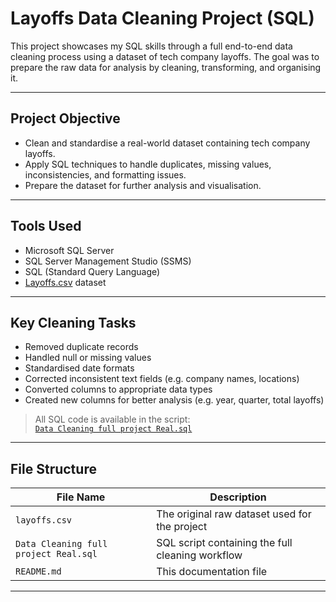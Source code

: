 # Layoffs Data Cleaning Project (SQL)

This project showcases my SQL skills through a full end-to-end data cleaning process using a dataset of tech company layoffs. The goal was to prepare the raw data for analysis by cleaning, transforming, and organising it.

---

## Project Objective

- Clean and standardise a real-world dataset containing tech company layoffs.
- Apply SQL techniques to handle duplicates, missing values, inconsistencies, and formatting issues.
- Prepare the dataset for further analysis and visualisation.

---

## Tools Used

- Microsoft SQL Server
- SQL Server Management Studio (SSMS)
- SQL (Standard Query Language)
- [Layoffs.csv](layoffs.csv) dataset

---

## Key Cleaning Tasks

- Removed duplicate records
- Handled null or missing values
- Standardised date formats
- Corrected inconsistent text fields (e.g. company names, locations)
- Converted columns to appropriate data types
- Created new columns for better analysis (e.g. year, quarter, total layoffs)

> All SQL code is available in the script:  
[`Data Cleaning full project Real.sql`](Data%20Cleaning%20full%20project%20Real.sql)

---

## File Structure

| File Name | Description |
|-----------|-------------|
| `layoffs.csv` | The original raw dataset used for the project |
| `Data Cleaning full project Real.sql` | SQL script containing the full cleaning workflow |
| `README.md` | This documentation file |

---

